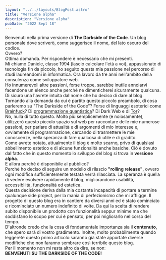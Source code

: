 ```yaml
---
layout: "../../layouts/BlogPost.astro"
title: "Versione alpha"
description: "Versione alpha"
pubDate: "2022 Sept 18"
---
```


Benvenuti nella prima versione di **The Darkside of the Code**. Un blog personale dove scriverò, come suggerisce il nome, del lato oscuro del codice. <br/>
Ovvero? <br/>
Ottima domanda. Per rispondere è necessario che mi presenti. <br/>
Mi chiamo Daniele, classe 1994 (lascio calcolare l'età a voi), appassionato di tecnologia fin da piccolo, ho seguito questa mia passione nel percorso di studi laureandomi in informatica. Ora lavoro da tre anni nell'ambito della consulenza come sviluppatore web. <br/>
Ho innumerevoli altre passioni, forse troppe, sarebbe inutile annoiarvi facendone un elenco anche perchè ne dimenticherei sicuramente qualcuna. Di sicuro una l'avrete intuita dal nome che ho deciso di dare al blog. <br/>
Tornando alla domanda da cui è partito questo piccolo preambolo, di cosa parleremo su "The Darkside of the Code"? Forse di linguaggi esoterici come [Brainfuck](https://en.wikipedia.org/wiki/Brainfuck)? Di [programmazione quantistica](https://learn.microsoft.com/it-it/azure/quantum/overview-what-is-qsharp-and-qdk)? Di Dark Web e di [Tor](https://en.wikipedia.org/wiki/Tor_(network))? <br/>
No, nulla di tutto questo. Molto più semplicemente (e noiosamente), utilizzerò questo piccolo spazio sul web per raccontare delle mie numerose passioni, per parlare di attualità e di argomenti di mio interesse e, ovviamente di programmazione, cercando di trasmettere le mie conoscenze, nella speranza di fare qualcosa di utile e di gradito.<br/>
Come avrete notato, attualmente il blog è molto scarno, privo di qualsiasi abbellimento estetico e di alcune funzionalità anche basiche. Ciò è dovuto dal fatto che in questo momento lo sviluppo del blog si trova in **versione alpha**. <br/>
E allora perchè è disponibile al pubblico?<br/>
Perchè ho deciso di seguire un modello di rilascio **"rolling release"**, ovvero ogni modifica sufficientemente testata verrà rilasciata. La speranza è quella di vedere evolvere rapidamente il blog, migliorandone usabilità, accessibliità, funzionalità ed estetica.<br/>
Questa decisione deriva dalla mia costante incapacità di portare a termine qualunque side project, per la mania di perfezionismo che mi affligge. Il progetto di questo blog era in cantiere da diversi anni ed è stato cominciato e ricominciato un numero indefinito di volte. Da qui la scelta di rendere subito disponibile un prodotto con funzionalità seppur minime ma che soddisfano lo scopo per cui è pensato, per poi migliorarlo nel corso del tempo.<br/>
D'altronde credo che la cosa di fondamentale importanza sia il **contenuto**, che spero sarà di vostro gradimento. Inoltre, molto probabilmente quando leggerete questo primo articolo saranno già state apportate diverse modifiche che non faranno sembrare così terribile questo blog. <br/>
Per il momento non mi resta altro da dire, se non: <br/>
**BENVENUTI SU THE DARKSIDE OF THE CODE!**

